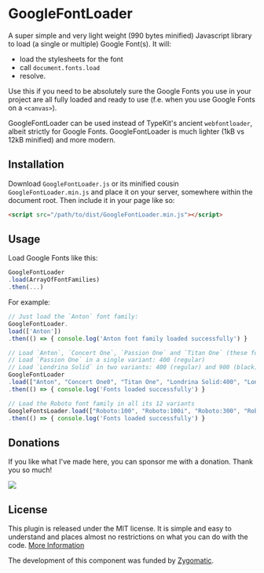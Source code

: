# GoogleFontLoader
A super simple and very light weight (990 bytes minified) Javascript library to load (a single or multiple) Google Font(s).
It will:
- load the stylesheets for the font
- call `document.fonts.load`
- resolve.

Use this if you need to be absolutely sure the Google Fonts you use in your project are
all fully loaded and ready to use (f.e. when you use Google Fonts on a `<canvas>`).

GoogleFontLoader can be used instead of TypeKit's ancient `webfontloader`, albeit strictly for Google Fonts. GoogleFontLoader is much lighter (1kB vs 12kB minified) and more modern.

## Installation

Download `GoogleFontLoader.js` or its minified cousin `GoogleFontLoader.min.js` and place it on your server, somewhere within the document root. Then include it in your page like so:
```html
<script src="/path/to/dist/GoogleFontLoader.min.js"></script>
```

## Usage

Load Google Fonts like this:
```javascript
GoogleFontLoader
.load(ArrayOfFontFamilies)
.then(...)
```

For example:


```javascript
// Just load the `Anton` font family:
GoogleFontLoader.
load(['Anton'])
.then(() => { console.log('Anton font family loaded successfully') }

// Load `Anton`, `Concert One`, `Passion One` and `Titan One` (these fonts all have just one style)
// Load `Passion One` in a single variant: 400 (regular)
// Load `Londrina Solid` in two variants: 400 (regular) and 900 (black)
GoogleFontLoader
.load(["Anton", "Concert One0", "Titan One", "Londrina Solid:400", "Londrina Solid:900"]);
.then(() => { console.log('Fonts loaded successfully') }

// Load the Roboto font family in all its 12 variants
GoogleFontsLoader.load(["Roboto:100", "Roboto:100i", "Roboto:300", "Roboto:300i", "Roboto:400", "Roboto:400i", "Roboto:500", "Roboto:500i", "Roboto:700", "Roboto:700i", "Roboto:900", "Roboto:900i"])
.then(() => { console.log('Fonts loaded successfully') }
```

## Donations

If you like what I've made here, you can sponsor me with a donation. Thank you so much!

[![](https://www.paypalobjects.com/en_US/i/btn/btn_donateCC_LG.gif)](https://www.paypal.com/cgi-bin/webscr?cmd=_s-xclick&hosted_button_id=VUVAC8EA3X468)

## License

This plugin is released under the MIT license. It is simple and easy to understand and places almost no restrictions on what you can do with the code.
[More Information](http://en.wikipedia.org/wiki/MIT_License)

The development of this component was funded by [Zygomatic](https://www.zygomatic.nl/).


